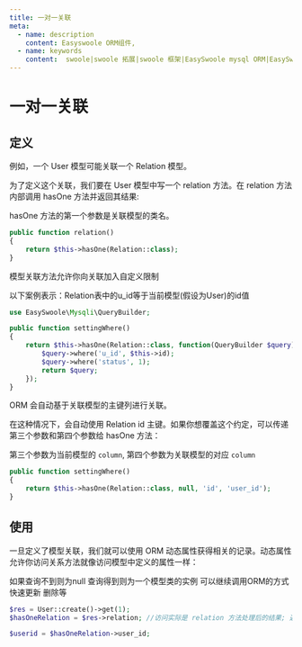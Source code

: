 ```yaml
---
title: 一对一关联
meta:
  - name: description
    content: Easyswoole ORM组件,
  - name: keywords
    content:  swoole|swoole 拓展|swoole 框架|EasySwoole mysql ORM|EasySwoole ORM|Swoole mysqli协程客户端|swoole ORM|一对一关联
---
```



# 一对一关联

## 定义

例如，一个 User 模型可能关联一个 Relation 模型。

为了定义这个关联，我们要在 User 模型中写一个 relation 方法。在 relation 方法内部调用 hasOne 方法并返回其结果:

hasOne 方法的第一个参数是关联模型的类名。

```php
public function relation()
{
    return $this->hasOne(Relation::class);
}
```

模型关联方法允许你向关联加入自定义限制

以下案例表示：Relation表中的u_id等于当前模型(假设为User)的id值

```php
use EasySwoole\Mysqli\QueryBuilder;

public function settingWhere()
{
    return $this->hasOne(Relation::class, function(QueryBuilder $query){
        $query->where('u_id', $this->id);
        $query->where('status', 1);
        return $query;
    });
}
```

ORM 会自动基于关联模型的主键列进行关联。

在这种情况下，会自动使用 Relation id 主键。如果你想覆盖这个约定，可以传递第三个参数和第四个参数给 hasOne 方法：

第三个参数为当前模型的 `column`, 第四个参数为关联模型的对应 `column`

```php
public function settingWhere()
{
    return $this->hasOne(Relation::class, null, 'id', 'user_id');
}
```

## 使用

一旦定义了模型关联，我们就可以使用 ORM 动态属性获得相关的记录。动态属性允许你访问关系方法就像访问模型中定义的属性一样：

如果查询不到则为null  查询得到则为一个模型类的实例 可以继续调用ORM的方式 快速更新 删除等

```php
$res = User::create()->get(1);
$hasOneRelation = $res->relation; //访问实际是 relation 方法处理后的结果; 返回的是Relation模型对象

$userid = $hasOneRelation->user_id;
```
